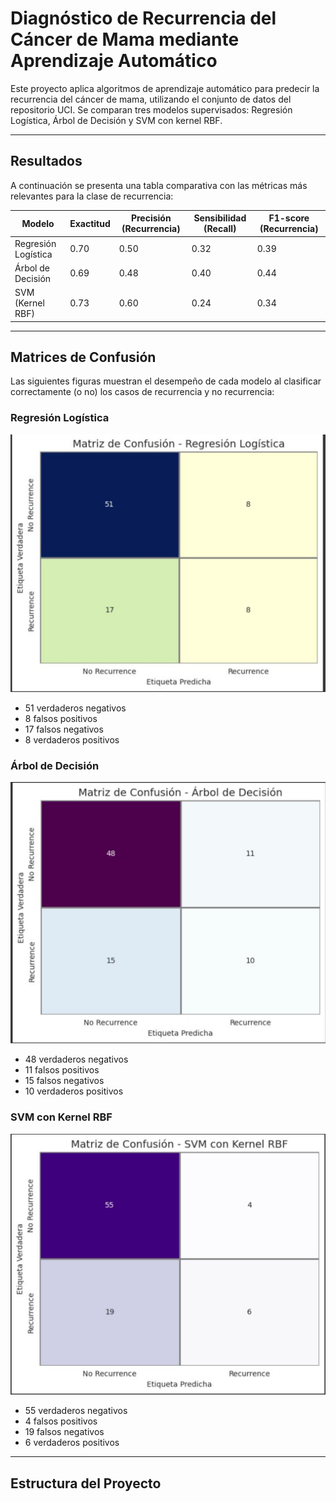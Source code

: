 # Diagnóstico de Recurrencia del Cáncer de Mama mediante Aprendizaje Automático

Este proyecto aplica algoritmos de aprendizaje automático para predecir la recurrencia del cáncer de mama, utilizando el conjunto de datos del repositorio UCI. Se comparan tres modelos supervisados: Regresión Logística, Árbol de Decisión y SVM con kernel RBF.

---

## Resultados

A continuación se presenta una tabla comparativa con las métricas más relevantes para la clase de recurrencia:

| Modelo              | Exactitud | Precisión (Recurrencia) | Sensibilidad (Recall) | F1-score (Recurrencia) |
|---------------------|-----------|--------------------------|------------------------|-------------------------|
| Regresión Logística | 0.70      | 0.50                     | 0.32                   | 0.39                    |
| Árbol de Decisión   | 0.69      | 0.48                     | 0.40                   | 0.44                    |
| SVM (Kernel RBF)    | 0.73      | 0.60                     | 0.24                   | 0.34                    |

---

## Matrices de Confusión

Las siguientes figuras muestran el desempeño de cada modelo al clasificar correctamente (o no) los casos de recurrencia y no recurrencia:

### Regresión Logística
![Matriz de Confusión - Regresión Logística](img/imagen1.jpg)

- 51 verdaderos negativos
- 8 falsos positivos
- 17 falsos negativos
- 8 verdaderos positivos

### Árbol de Decisión
![Matriz de Confusión - Árbol de Decisión](img/imagen2.jpg)

- 48 verdaderos negativos
- 11 falsos positivos
- 15 falsos negativos
- 10 verdaderos positivos

### SVM con Kernel RBF
![Matriz de Confusión - SVM con Kernel RBF](img/imagen3.jpg)

- 55 verdaderos negativos
- 4 falsos positivos
- 19 falsos negativos
- 6 verdaderos positivos

---

## Estructura del Proyecto

